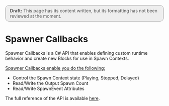 <div style="border: solid 1px #999; border-radius:12px; background-color:#EEE; padding: 8px; padding-left:14px; color: #555; font-size:14px;"><b>Draft:</b> This page has its content written, but its formatting has not been reviewed at the moment.</div>

# Spawner Callbacks

Spawner Callbacks is a C# API that enables defining custom runtime behavior and create new Blocks for use in Spawn Contexts.

<u>Spawner Callbacks enable you do the following:</u>

* Control the Spawn Context state (Playing, Stopped, Delayed)
* Read/Write the Output Spawn Count
* Read/Write SpawnEvent Attributes

The full reference of the API is available [here](https://docs.unity3d.com/2019.3/Documentation/ScriptReference/VFX.VFXSpawnerCallbacks.html).

